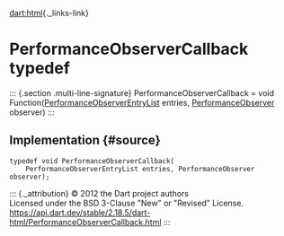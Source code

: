 [dart:html](../dart-html/dart-html-library){._links-link}

PerformanceObserverCallback typedef
===================================

::: {.section .multi-line-signature}
PerformanceObserverCallback = void
Function([PerformanceObserverEntryList](performanceobserverentrylist-class)
entries, [PerformanceObserver](performanceobserver-class) observer)
:::

Implementation {#source}
--------------

``` {.language-dart data-language="dart"}
typedef void PerformanceObserverCallback(
    PerformanceObserverEntryList entries, PerformanceObserver observer);
```

::: {._attribution}
© 2012 the Dart project authors\
Licensed under the BSD 3-Clause \"New\" or \"Revised\" License.\
<https://api.dart.dev/stable/2.18.5/dart-html/PerformanceObserverCallback.html>
:::
